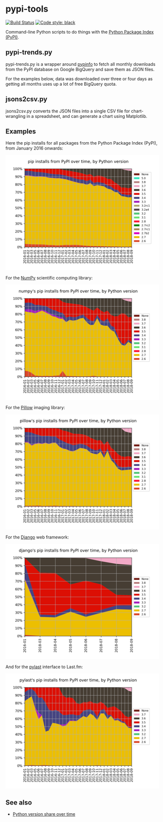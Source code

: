 # pypi-tools

[![Build Status](https://travis-ci.org/hugovk/pypi-tools.svg?branch=master)](https://travis-ci.org/hugovk/pypi-tools)
[![Code style: black](https://img.shields.io/badge/code%20style-black-000000.svg)](https://github.com/ambv/black)

Command-line Python scripts to do things with the
[Python Package Index (PyPI)](https://pypi.org/).

## pypi-trends.py

pypi-trends.py is a wrapper around [pypinfo](https://github.com/ofek/pypinfo)
to fetch all monthly downloads from the PyPI database on Google BigQuery and
save them as JSON files.

For the examples below, data was downloaded over three or four days as getting
all months uses up a lot of free BigQuery quota.

## jsons2csv.py

jsons2csv.py converts the JSON files into a single CSV file for chart-wrangling 
in a spreadsheet, and can generate a chart using Matplotlib.

## Examples

Here the pip installs for all packages from the Python Package Index (PyPI),
from January 2016 onwards:

![Chart showing pip installs for Python 3 increasing from under 10% to around 35%](data/pip-install-all.png)

For the [NumPy](https://github.com/numpy/numpy) scientific computing library:

!["Chart showing pip installs for Python 3 increasing from under 20% to around 55%"](data/pip-install-numpy.png)

For the [Pillow](https://github.com/python-pillow/Pillow) imaging library:

!["Chart showing pip installs for Python 3 increasing from under 20% to around 55%"](data/pip-install-pillow.png)

For the [Django](https://github.com/python-pillow/Pillow) web framework:

!["Chart showing pip installs for Python 3 increasing from under 30% to around 65%"](data/pip-install-django.png)

And for the [pylast](https://github.com/pylast/pylast) interface to Last.fm:

!["Chart showing pip installs for Python 3 increasing from under 20% to over 50%"](data/pip-install-pylast.png)

## See also

* [Python version share over time](https://medium.com/@hugovk/python-version-share-over-time-cf4498822650)
